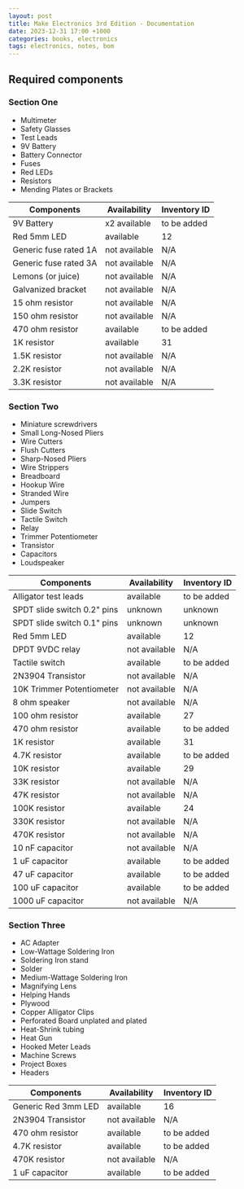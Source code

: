 ```yaml
---
layout: post
title: Make Electronics 3rd Edition - Documentation
date: 2023-12-31 17:00 +1000
categories: books, electronics
tags: electronics, notes, bom
---
```


## Required components

### Section One

- Multimeter
- Safety Glasses
- Test Leads
- 9V Battery
- Battery Connector
- Fuses
- Red LEDs
- Resistors
- Mending Plates or Brackets

| Components | Availability | Inventory ID |
| ----------- | ----------- | ----------- |
| 9V Battery | x2 available | to be added |
| Red 5mm LED | available | 12 |
| Generic fuse rated 1A | not available | N/A |
| Generic fuse rated 3A | not available | N/A |
| Lemons (or juice) | not available | N/A |
| Galvanized bracket | not available | N/A |
| 15 ohm resistor | not available | N/A |
| 150 ohm resistor | not available | N/A |
| 470 ohm resistor | available | to be added |
| 1K resistor | available | 31 |
| 1.5K resistor | not available | N/A |
| 2.2K resistor | not available | N/A |
| 3.3K resistor | not available | N/A |

### Section Two

- Miniature screwdrivers
- Small Long-Nosed Pliers
- Wire Cutters 
- Flush Cutters
- Sharp-Nosed Pliers
- Wire Strippers
- Breadboard
- Hookup Wire
- Stranded Wire
- Jumpers
- Slide Switch
- Tactile Switch
- Relay
- Trimmer Potentiometer
- Transistor
- Capacitors
- Loudspeaker


| Components | Availability | Inventory ID |
| ----------- | ----------- | ----------- |
| Alligator test leads | available | to be added |
| SPDT slide switch 0.2" pins | unknown | unknown |
| SPDT slide switch 0.1" pins | unknown | unknown |
| Red 5mm LED | available | 12 |
| DPDT 9VDC relay | not available | N/A |
| Tactile switch | available | to be added |
| 2N3904 Transistor | not available | N/A |
| 10K Trimmer Potentiometer | not available | N/A |
| 8 ohm speaker | not available | N/A |
| 100 ohm resistor | available | 27 |
| 470 ohm resistor | available | to be added |
| 1K resistor | available | 31 |
| 4.7K resistor | available | to be added |
| 10K resistor | available | 29 |
| 33K resistor | not available | N/A |
| 47K resistor | not available | N/A |
| 100K resistor | available | 24 |
| 330K resistor | not available | N/A |
| 470K resistor | not available | N/A |
| 10 nF capacitor | not available | N/A |
| 1 uF capacitor | available | to be added |
| 47 uF capacitor | available | to be added |
| 100 uF capacitor | available | to be added |
| 1000 uF capacitor | not available | N/A |

### Section Three

- AC Adapter
- Low-Wattage Soldering Iron
- Soldering Iron stand
- Solder
- Medium-Wattage Soldering Iron
- Magnifying Lens
- Helping Hands
- Plywood
- Copper Alligator Clips
- Perforated Board unplated and plated
- Heat-Shrink tubing
- Heat Gun
- Hooked Meter Leads
- Machine Screws
- Project Boxes
- Headers

| Components | Availability | Inventory ID |
| ----------- | ----------- | ----------- |
| Generic Red 3mm LED | available | 16 |
| 2N3904 Transistor | not available | N/A |
| 470 ohm resistor | available | to be added |
| 4.7K resistor | available | to be added |
| 470K resistor | not available | N/A |
| 1 uF capacitor | available | to be added |

